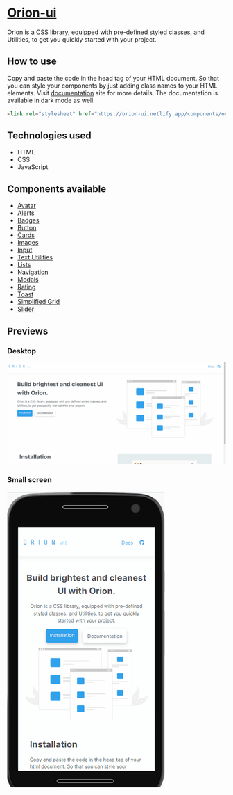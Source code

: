 # [Orion-ui](https://orion-ui.netlify.app/)

Orion is a CSS library, equipped with pre-defined styled classes, and Utilities, to get you quickly started with your project. 

## How to use

Copy and paste the code in the head tag of your HTML document. So that you can style your components by just adding class names to your HTML elements. Visit [documentation](https://orion-ui.netlify.app/) site for more details. The documentation is available in dark mode as well.

```html
<link rel="stylesheet" href="https://orion-ui.netlify.app/components/orion-ui.css" />
```

## Technologies used

- HTML
- CSS
- JavaScript

## Components available

- [Avatar](https://orion-ui.netlify.app/components/avatar/avatar.html)
- [Alerts](https://orion-ui.netlify.app/components/alert/alerts.html)
- [Badges](https://orion-ui.netlify.app/components/badge/badges.html)
- [Button](https://orion-ui.netlify.app/components/buttons/buttons.html)
- [Cards](https://orion-ui.netlify.app/components/cards/cards.html)
- [Images](https://orion-ui.netlify.app/components/images/images.html)
- [Input](https://orion-ui.netlify.app/components/inputs/inputs.html)
- [Text Utilities](https://orion-ui.netlify.app/components/textUtilities/textUtilities.html)
- [Lists](https://orion-ui.netlify.app/components/lists/lists.html)
- [Navigation](https://orion-ui.netlify.app/components/navigation/navigation.html)
- [Modals](https://orion-ui.netlify.app/components/modals/modals.html)
- [Rating](https://orion-ui.netlify.app/components/rating/rating.html)
- [Toast](https://orion-ui.netlify.app/components/toast/toast.html)
- [Simplified Grid](https://orion-ui.netlify.app/components/simplified-grid/simplified-grid.html)
- [Slider](https://orion-ui.netlify.app/components/slider/slider.html)

## Previews

### Desktop

![orion-ui.gif](/assets//orion-ui.gif)

### Small screen

![orion-ui-sm-screen.gif](/assets//orion-ui-sm-screen.gif)
